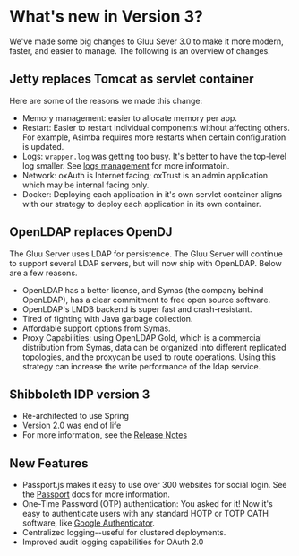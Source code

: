 # What's new in Version 3?

We've made some big changes to Gluu Sever 3.0 to make it more modern, 
faster, and easier to manage. The following is an overview of changes.

## Jetty replaces Tomcat as servlet container

Here are some of the reasons we made this change:

 - Memory management: easier to allocate memory per app.
 - Restart: Easier to restart individual components without affecting
   others. For example, Asimba requires more restarts when certain
   configuration is updated.
 - Logs: `wrapper.log` was getting too busy. It's better to have
   the top-level log smaller. See [logs management](../admin-guide/logs.md) 
   for more informatoin.
 - Network: oxAuth is Internet facing; oxTrust is an admin application
   which may be internal facing only.
 - Docker: Deploying each application in it's own servlet container 
   aligns with our strategy to deploy each application in its own 
   container.

## OpenLDAP replaces OpenDJ

The Gluu Server uses LDAP for persistence. The Gluu Server will continue to support 
several LDAP servers, but will now ship with OpenLDAP. Below are a few
reasons.

 - OpenLDAP has a better license, and Symas (the company behind OpenLDAP),
   has a clear commitment to free open source software.
 - OpenLDAP's LMDB backend is super fast and crash-resistant. 
 - Tired of fighting with Java garbage collection.
 - Affordable support options from Symas.
 - Proxy Capabilities: using OpenLDAP Gold, which is a commercial 
   distribution from Symas, data can be organized into different replicated 
   topologies, and the proxycan be used to route operations. Using this strategy
   can increase the write performance of the ldap service. 

## Shibboleth IDP version 3

 - Re-architected to use Spring
 - Version 2.0 was end of life
 - For more information, see the [Release Notes](https://wiki.shibboleth.net/confluence/display/IDP30/ReleaseNotes)

## New Features

 - Passport.js makes it easy to use over 300 websites for 
   social login. See the [Passport](../authn-guide/passport.md) docs 
   for more information.
 - One-Time Password (OTP) authentication: You asked for it! Now it's easy to 
   authenticate users with any standard HOTP or TOTP OATH 
   software, like [Google Authenticator](https://support.google.com/accounts/answer/1066447?hl=en).
 - Centralized logging--useful for clustered deployments.
 - Improved audit logging capabilities for OAuth 2.0
